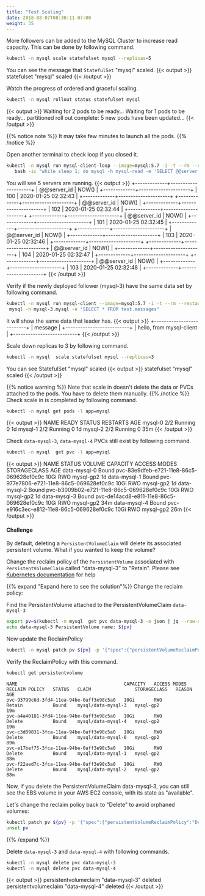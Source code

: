 ```yaml
---
title: "Test Scaling"
date: 2018-08-07T08:30:11-07:00
weight: 35
---
```

More followers can be added to the MySQL Cluster to increase read capacity. This can be done by following command.
```sh
kubectl -n mysql scale statefulset mysql --replicas=5
```

You can see the message that `StatefulSet` "mysql" scaled.
{{< output >}}
statefulset "mysql" scaled
{{< /output >}}

Watch the progress of ordered and graceful scaling.
```sh
kubectl -n mysql rollout status statefulset mysql
```
{{< output >}}
Waiting for 2 pods to be ready...
Waiting for 1 pods to be ready...
partitioned roll out complete: 5 new pods have been updated...
{{< /output >}}

{{% notice note %}}
It may take few minutes to launch all the pods.
{{% /notice %}}

Open another terminal to check loop if you closed it.
```sh
kubectl -n mysql run mysql-client-loop --image=mysql:5.7 -i -t --rm --restart=Never --\
   bash -ic "while sleep 1; do mysql -h mysql-read -e 'SELECT @@server_id,NOW()'; done"
```

You will see 5 servers are running.
{{< output >}}
+-------------+---------------------+
| @@server_id | NOW()               |
+-------------+---------------------+
|         100 | 2020-01-25 02:32:43 |
+-------------+---------------------+
+-------------+---------------------+
| @@server_id | NOW()               |
+-------------+---------------------+
|         102 | 2020-01-25 02:32:44 |
+-------------+---------------------+
+-------------+---------------------+
| @@server_id | NOW()               |
+-------------+---------------------+
|         101 | 2020-01-25 02:32:45 |
+-------------+---------------------+
+-------------+---------------------+
| @@server_id | NOW()               |
+-------------+---------------------+
|         103 | 2020-01-25 02:32:46 |
+-------------+---------------------+
+-------------+---------------------+
| @@server_id | NOW()               |
+-------------+---------------------+
|         104 | 2020-01-25 02:32:47 |
+-------------+---------------------+
+-------------+---------------------+
| @@server_id | NOW()               |
+-------------+---------------------+
|         103 | 2020-01-25 02:32:48 |
+-------------+---------------------+
{{< /output >}}

Verify if the newly deployed follower (mysql-3) have the same data set by following command.
```sh
kubectl -n mysql run mysql-client --image=mysql:5.7 -i -t --rm --restart=Never --\
 mysql -h mysql-3.mysql -e "SELECT * FROM test.messages"
```

It will show the same data that leader has.
{{< output >}}
+--------------------------+
| message                  |
+--------------------------+
| hello, from mysql-client |
+--------------------------+
{{< /output >}}

Scale down replicas to 3 by following command.
```sh
kubectl -n mysql  scale statefulset mysql --replicas=3
```

You can see StatefulSet "mysql" scaled
{{< output >}}
statefulset "mysql" scaled
{{< /output >}}

{{% notice warning %}}
Note that scale in doesn't delete the data or PVCs attached to the pods. You have to delete them manually.
{{% /notice %}}
Check scale in is completed by following command.
```sh
kubectl -n mysql get pods -l app=mysql
```
{{< output >}}
NAME      READY     STATUS    RESTARTS   AGE
mysql-0   2/2       Running   0          1d
mysql-1   2/2       Running   0          1d
mysql-2   2/2       Running   0          35m
{{< /output >}}

Check `data-mysql-3`, `data-mysql-4` PVCs still exist by following command.
```sh
kubectl -n mysql  get pvc -l app=mysql
```
{{< output >}}
NAME           STATUS    VOLUME                                     CAPACITY   ACCESS MODES   STORAGECLASS   AGE
data-mysql-0   Bound     pvc-83e9dfeb-e721-11e8-86c5-069628ef0c9c   10Gi       RWO            mysql-gp2            1d
data-mysql-1   Bound     pvc-977e7806-e721-11e8-86c5-069628ef0c9c   10Gi       RWO            mysql-gp2            1d
data-mysql-2   Bound     pvc-b3009b02-e721-11e8-86c5-069628ef0c9c   10Gi       RWO            mysql-gp2            1d
data-mysql-3   Bound     pvc-de14acd8-e811-11e8-86c5-069628ef0c9c   10Gi       RWO            mysql-gp2            34m
data-mysql-4   Bound     pvc-e916c3ec-e812-11e8-86c5-069628ef0c9c   10Gi       RWO            mysql-gp2            26m
{{< /output >}}


#### Challenge
By default, deleting a `PersistentVolumeClaim` will delete its associated persistent volume. What if you wanted to keep the volume?

Change the reclaim policy of the `PersistentVolume` associated with `PersistentVolumeClaim` called "data-mysql-3" to "Retain". Please see [Kubernetes documentation](https://kubernetes.io/docs/tasks/administer-cluster/change-pv-reclaim-policy/) for help

{{% expand "Expand here to see the solution"%}}
Change the reclaim policy:

Find the PersistentVolume attached to the PersistentVolumeClaim `data-mysql-3`
```sh
export pv=$(kubectl -n mysql  get pvc data-mysql-3 -o json | jq --raw-output '.spec.volumeName')
echo data-mysql-3 PersistentVolume name: ${pv}
```

Now update the ReclaimPolicy
```sh
kubectl -n mysql patch pv ${pv} -p '{"spec":{"persistentVolumeReclaimPolicy":"Retain"}}'
```

Verify the ReclaimPolicy with this command.
```sh
kubectl get persistentvolume
```
```text
NAME                                       CAPACITY   ACCESS MODES   RECLAIM POLICY   STATUS   CLAIM                STORAGECLASS   REASON   AGE
pvc-93799c6d-3fd4-11ea-94be-0aff3e98c5a0   10Gi       RWO            Retain           Bound    mysql/data-mysql-3   mysql-gp2               19m
pvc-a4a40181-3fd4-11ea-94be-0aff3e98c5a0   10Gi       RWO            Delete           Bound    mysql/data-mysql-4   mysql-gp2               19m
pvc-c3d09831-3fca-11ea-94be-0aff3e98c5a0   10Gi       RWO            Delete           Bound    mysql/data-mysql-0   mysql-gp2               89m
pvc-e17bef75-3fca-11ea-94be-0aff3e98c5a0   10Gi       RWO            Delete           Bound    mysql/data-mysql-1   mysql-gp2               88m
pvc-f22aed7c-3fca-11ea-94be-0aff3e98c5a0   10Gi       RWO            Delete           Bound    mysql/data-mysql-2   mysql-gp2               88m
```


Now, if you delete the PersistentVolumeClaim data-mysql-3, you can still see the EBS volume in your AWS EC2 console, with its state as "available".

Let's change the reclaim policy back to "Delete" to avoid orphaned volumes:
```sh
kubectl patch pv ${pv} -p '{"spec":{"persistentVolumeReclaimPolicy":"Delete"}}'
unset pv
```
{{% /expand %}}

Delete `data-mysql-3` and `data-mysql-4` with following commands.
```sh
kubectl -n mysql delete pvc data-mysql-3
kubectl -n mysql delete pvc data-mysql-4
```
{{< output >}}
persistentvolumeclaim "data-mysql-3" deleted
persistentvolumeclaim "data-mysql-4" deleted
{{< /output >}}
